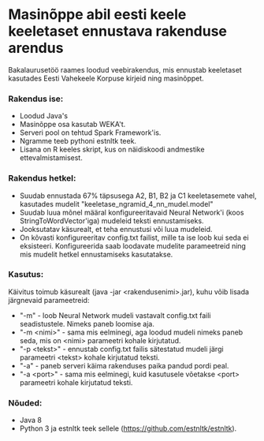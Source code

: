 # Masinõppe abil eesti keele keeletaset ennustava rakenduse arendus
Bakalaurusetöö raames loodud veebirakendus, mis ennustab keeletaset kasutades Eesti Vahekeele Korpuse kirjeid ning masinõppet.

### Rakendus ise:
* Loodud Java's
* Masinõppe osa kasutab WEKA't.
* Serveri pool on tehtud Spark Framework'is.
* Ngramme teeb pythoni estnltk teek.
* Lisana on R keeles skript, kus on näidiskoodi andmestike ettevalmistamisest.
### Rakendus hetkel:
* Suudab ennustada 67% täpsusega A2, B1, B2 ja C1 keeletasemete vahel, kasutades mudelit "keeletase_ngramid_4_nn_mudel.model"
* Suudab luua mõnel määral konfigureeritavaid Neural Network'i (koos StringToWordVector'iga) mudeleid teksti ennustamiseks.
* Jooksutatav käsurealt, et teha ennustusi või luua mudeleid.
* On kõvasti konfigureeritav config.txt failist, mille ta ise loob kui seda ei eksisteeri. Konfigureerida saab loodavate mudelite parameetreid ning mis mudelit hetkel ennustamiseks kasutatakse.

### Kasutus:
Käivitus toimub käsurealt (java -jar \<rakendusenimi\>.jar), kuhu võib lisada järgnevaid parameetreid:
* "-m" - loob Neural Network mudeli vastavalt config.txt faili seadistustele. Nimeks paneb loomise aja.
* "-m \<nimi\>" - sama mis eelminegi, aga loodud mudeli nimeks paneb seda, mis on \<nimi\> parameetri kohale kirjutatud.
* "-p \<tekst\>" - ennustab config.txt failis sätestatud mudeli järgi parameetri \<tekst\> kohale kirjutatud teksti.
* "-a" - paneb serveri käima rakenduses paika pandud pordi peal.
* "-a \<port\>" - sama mis eelminegi, kuid kasutusele võetakse \<port\> parameetri kohale kirjutatud teksti.
### Nõuded:
* Java 8
* Python 3 ja estnltk teek sellele (https://github.com/estnltk/estnltk).